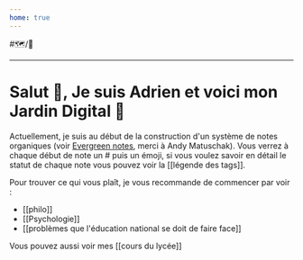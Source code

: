 ```yaml
---
home: true
---
```

#🗺️/🌱

---
# Salut 👋, Je suis Adrien et voici mon Jardin Digital 🌱
Actuellement, je suis au début de la construction d'un système de notes organiques (voir [Evergreen notes](https://notes.andymatuschak.org/Evergreen_notes), merci à Andy Matuschak). Vous verrez à chaque début de note un # puis un émoji, si vous voulez savoir en détail le statut de chaque note vous pouvez voir la [[légende des tags]].

Pour trouver ce qui vous plaît, je vous recommande de commencer par voir :
- [[philo]]
- [[Psychologie]]
- [[problèmes que l'éducation national se doit de faire face]]

Vous pouvez aussi voir mes [[cours du lycée]]